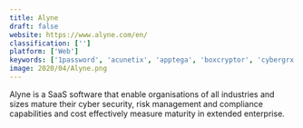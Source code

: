 ```yaml
---
title: Alyne
draft: false 
website: https://www.alyne.com/en/
classification: ['']
platform: ['Web']
keywords: ['1password', 'acunetix', 'apptega', 'boxcryptor', 'cybergrx', 'eset_endpoint_security', 'flowmon', 'hipaa_software', 'intruder', 'keeper_for_business', 'lastpass', 'logicgate', 'logz.io', 'manageengine_patch_manager_plus', 'netwrix_auditor', 'rapidspike', 'standardfusion', 'sumo_logic', 'wallarm', 'webtitan', 'webroot']
image: 2020/04/Alyne.png
---
```

Alyne is a SaaS software that enable organisations of all industries and sizes mature their cyber security, risk management and compliance capabilities and cost effectively measure maturity in extended enterprise.